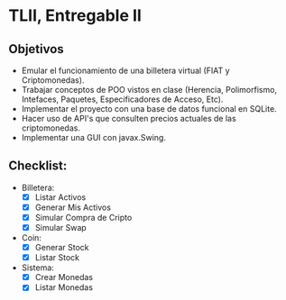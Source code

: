 # TLII, Entregable II
## Objetivos
- Emular el funcionamiento de una billetera virtual (FIAT y Criptomonedas).
- Trabajar conceptos de POO vistos en clase (Herencia, Polimorfismo, Intefaces, Paquetes, Especificadores de Acceso, Etc).
- Implementar el proyecto con una base de datos funcional en SQLite.
- Hacer uso de API's que consulten precios actuales de las criptomonedas.
- Implementar una GUI con javax.Swing.
## Checklist:
- Billetera:
  - [X] Listar Activos
  - [X] Generar Mis Activos
  - [X] Simular Compra de Cripto 
  - [X] Simular Swap
  
- Coin:
  - [X] Generar Stock
  - [X] Listar Stock
  
- Sistema:
  - [X] Crear Monedas
  - [X] Listar Monedas
